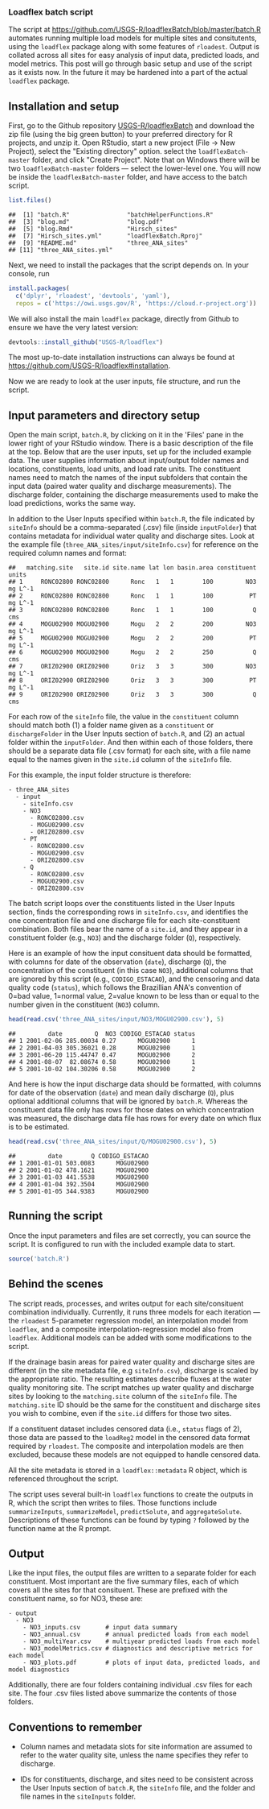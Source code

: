 ### Loadflex batch script

The script at <https://github.com/USGS-R/loadflexBatch/blob/master/batch.R> automates running multiple load models for multiple sites and consitutents, using the `loadflex` package along with some features of `rloadest`. Output is collated across all sites for easy analysis of input data, predicted loads, and model metrics. This post will go through basic setup and use of the script as it exists now. In the future it may be hardened into a part of the actual `loadflex` package.

Installation and setup
----------------------

First, go to the Github repository [USGS-R/loadflexBatch](https://github.com/USGS-R/loadflexBatch) and download the zip file (using the big green button) to your preferred directory for R projects, and unzip it. Open RStudio, start a new project (File -&gt; New Project), select the "Existing directory" option. select the `loadflexBatch-master` folder, and click "Create Project". Note that on Windows there will be two `loadflexBatch-master` folders — select the lower-level one. You will now be inside the `loadflexBatch-master` folder, and have access to the batch script.

``` r
list.files()
```

    ##  [1] "batch.R"                "batchHelperFunctions.R"
    ##  [3] "blog.md"                "blog.pdf"              
    ##  [5] "blog.Rmd"               "Hirsch_sites"          
    ##  [7] "Hirsch_sites.yml"       "loadflexBatch.Rproj"   
    ##  [9] "README.md"              "three_ANA_sites"       
    ## [11] "three_ANA_sites.yml"

Next, we need to install the packages that the script depends on. In your console, run

``` r
install.packages(
  c('dplyr', 'rloadest', 'devtools', 'yaml'), 
  repos = c('https://owi.usgs.gov/R', 'https://cloud.r-project.org'))
```

We will also install the main `loadflex` package, directly from Github to ensure we have the very latest version:

``` r
devtools::install_github("USGS-R/loadflex")
```

The most up-to-date installation instructions can always be found at <https://github.com/USGS-R/loadflex#installation>.

Now we are ready to look at the user inputs, file structure, and run the script.

Input parameters and directory setup
------------------------------------

Open the main script, `batch.R`, by clicking on it in the 'Files' pane in the lower right of your RStudio window. There is a basic description of the file at the top. Below that are the user inputs, set up for the included example data. The user supplies information about input/output folder names and locations, constituents, load units, and load rate units. The constituent names need to match the names of the input subfolders that contain the input data (paired water quality and discharge measurements). The discharge folder, containing the discharge measurements used to make the load predictions, works the same way.

In addition to the User Inputs specified within `batch.R`, the file indicated by `siteInfo` should be a comma-separated (.csv) file (inside `inputFolder`) that contains metadata for individual water quality and discharge sites. Look at the example file (`three_ANA_sites/input/siteInfo.csv`) for reference on the required column names and format:

    ##   matching.site   site.id site.name lat lon basin.area constituent   units
    ## 1     RONC02800 RONC02800      Ronc   1   1        100         NO3 mg L^-1
    ## 2     RONC02800 RONC02800      Ronc   1   1        100          PT mg L^-1
    ## 3     RONC02800 RONC02800      Ronc   1   1        100           Q     cms
    ## 4     MOGU02900 MOGU02900      Mogu   2   2        200         NO3 mg L^-1
    ## 5     MOGU02900 MOGU02900      Mogu   2   2        200          PT mg L^-1
    ## 6     MOGU02900 MOGU02900      Mogu   2   2        250           Q     cms
    ## 7     ORIZ02900 ORIZ02900      Oriz   3   3        300         NO3 mg L^-1
    ## 8     ORIZ02900 ORIZ02900      Oriz   3   3        300          PT mg L^-1
    ## 9     ORIZ02900 ORIZ02900      Oriz   3   3        300           Q     cms

For each row of the `siteInfo` file, the value in the `constituent` column should match both (1) a folder name given as a `constituent` or `dischargeFolder` in the User Inputs section of `batch.R`, and (2) an actual folder within the `inputFolder`. And then within each of those folders, there should be a separate data file (.csv format) for each site, with a file name equal to the names given in the `site.id` column of the `siteInfo` file.

For this example, the input folder structure is therefore:

    - three_ANA_sites
      - input
        - siteInfo.csv
        - NO3
          - RONC02800.csv
          - MOGU02900.csv
          - ORIZ02800.csv
        - PT
          - RONC02800.csv
          - MOGU02900.csv
          - ORIZ02800.csv
        - Q
          - RONC02800.csv
          - MOGU02900.csv
          - ORIZ02800.csv

The batch script loops over the constituents listed in the User Inputs section, finds the corresponding rows in `siteInfo.csv`, and identifies the one concentration file and one discharge file for each site-constituent combination. Both files bear the name of a `site.id`, and they appear in a constituent folder (e.g., `NO3`) and the discharge folder (`Q`), respectively.

Here is an example of how the input consituent data should be formatted, with columns for date of the observation (`date`), discharge (`Q`), the concentration of the constituent (in this case `NO3`), additional columns that are ignored by this script (e.g., `CODIGO_ESTACAO`), and the censoring and data quality code (`status`), which follows the Brazillian ANA's convention of 0=bad value, 1=normal value, 2=value known to be less than or equal to the number given in the constituent (`NO3`) column.

``` r
head(read.csv('three_ANA_sites/input/NO3/MOGU02900.csv'), 5)
```

    ##         date         Q  NO3 CODIGO_ESTACAO status
    ## 1 2001-02-06 285.00034 0.27      MOGU02900      1
    ## 2 2001-04-03 305.36021 0.28      MOGU02900      1
    ## 3 2001-06-20 115.44747 0.47      MOGU02900      2
    ## 4 2001-08-07  82.08674 0.58      MOGU02900      1
    ## 5 2001-10-02 104.30206 0.58      MOGU02900      2

And here is how the input discharge data should be formatted, with columns for date of the observation (`date`) and mean daily discharge (`Q`), plus optional additional columns that will be ignored by `batch.R`. Whereas the constituent data file only has rows for those dates on which concentration was measured, the discharge data file has rows for every date on which flux is to be estimated.

``` r
head(read.csv('three_ANA_sites/input/Q/MOGU02900.csv'), 5)
```

    ##         date        Q CODIGO_ESTACAO
    ## 1 2001-01-01 503.0083      MOGU02900
    ## 2 2001-01-02 478.1621      MOGU02900
    ## 3 2001-01-03 441.5538      MOGU02900
    ## 4 2001-01-04 392.3504      MOGU02900
    ## 5 2001-01-05 344.9383      MOGU02900

Running the script
------------------

Once the input parameters and files are set correctly, you can source the script. It is configured to run with the included example data to start.

``` r
source('batch.R')
```

Behind the scenes
-----------------

The script reads, processes, and writes output for each site/consituent combination individually. Currently, it runs three models for each iteration — the `rloadest` 5-parameter regression model, an interpolation model from `loadflex`, and a composite interpolation-regression model also from `loadflex`. Additional models can be added with some modifications to the script.

If the drainage basin areas for paired water quality and discharge sites are different (in the site metadata file, e.g `siteInfo.csv`), discharge is scaled by the appropriate ratio. The resulting estimates describe fluxes at the water quality monitoring site. The script matches up water quality and discharge sites by looking to the `matching.site` column of the `siteInfo` file. The `matching.site` ID should be the same for the constituent and discharge sites you wish to combine, even if the `site.id` differs for those two sites.

If a constituent dataset includes censored data (i.e., `status` flags of 2), those data are passed to the `loadReg2` model in the censored data format required by `rloadest`. The composite and interpolation models are then excluded, because these models are not equipped to handle censored data.

All the site metadata is stored in a `loadflex::metadata` R object, which is referenced throughout the script.

The script uses several built-in `loadflex` functions to create the outputs in R, which the script then writes to files. Those functions include `summarizeInputs`, `summarizeModel`, `predictSolute`, and `aggregateSolute`. Descriptions of these functions can be found by typing `?` followed by the function name at the R prompt.

Output
------

Like the input files, the output files are written to a separate folder for each constituent. Most important are the five summary files, each of which covers all the sites for that consituent. These are prefixed with the constituent name, so for NO3, these are:

    - output
      - NO3
        - NO3_inputs.csv       # input data summary
        - NO3_annual.csv       # annual predicted loads from each model
        - NO3_multiYear.csv    # multiyear predicted loads from each model
        - NO3_modelMetrics.csv # diagnostics and descriptive metrics for each model
        - NO3_plots.pdf        # plots of input data, predicted loads, and model diagnostics

Additionally, there are four folders containing individual .csv files for each site. The four .csv files listed above summarize the contents of those folders.

Conventions to remember
-----------------------

-   Column names and metadata slots for site information are assumed to refer to the water quality site, unless the name specifies they refer to discharge.

-   IDs for constituents, discharge, and sites need to be consistent across the User Inputs section of `batch.R`, the `siteInfo` file, and the folder and file names in the `siteInputs` folder.
